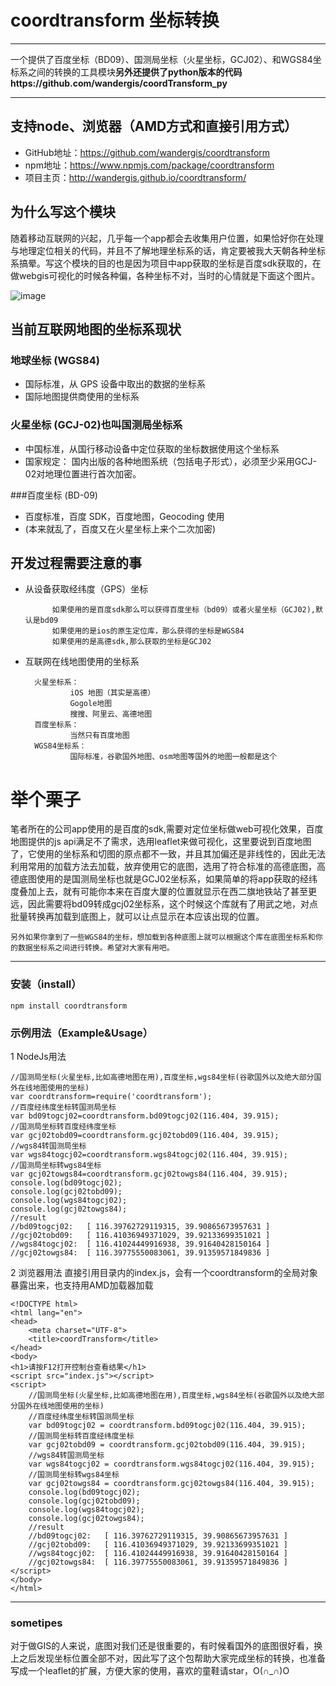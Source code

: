# coordtransform 坐标转换
****
一个提供了百度坐标（BD09）、国测局坐标（火星坐标，GCJ02）、和WGS84坐标系之间的转换的工具模块**另外还提供了python版本的代码https://github.com/wandergis/coordTransform_py**
****
## **支持node、浏览器（AMD方式和直接引用方式）**
- GitHub地址：https://github.com/wandergis/coordtransform
- npm地址：https://www.npmjs.com/package/coordtransform
- 项目主页：http://wandergis.github.io/coordtransform/

## 为什么写这个模块

随着移动互联网的兴起，几乎每一个app都会去收集用户位置，如果恰好你在处理与地理定位相关的代码，并且不了解地理坐标系的话，肯定要被我大天朝各种坐标系搞晕。写这个模块的目的也是因为项目中app获取的坐标是百度sdk获取的，在做webgis可视化的时候各种偏，各种坐标不对，当时的心情就是下面这个图片。

![image](http://7xocdq.com1.z0.glb.clouddn.com/image/4/d5/d3b841ab56b58fde3106b218c7504.png)

## 当前互联网地图的坐标系现状
### 地球坐标 (WGS84)
- 国际标准，从 GPS 设备中取出的数据的坐标系
- 国际地图提供商使用的坐标系

### 火星坐标 (GCJ-02)也叫国测局坐标系
- 中国标准，从国行移动设备中定位获取的坐标数据使用这个坐标系
- 国家规定： 国内出版的各种地图系统（包括电子形式），必须至少采用GCJ-02对地理位置进行首次加密。

###百度坐标 (BD-09)
- 百度标准，百度 SDK，百度地图，Geocoding 使用
- (本来就乱了，百度又在火星坐标上来个二次加密)

## 开发过程需要注意的事
- 从设备获取经纬度（GPS）坐标

    		如果使用的是百度sdk那么可以获得百度坐标（bd09）或者火星坐标（GCJ02),默认是bd09
    		如果使用的是ios的原生定位库，那么获得的坐标是WGS84
    		如果使用的是高德sdk,那么获取的坐标是GCJ02
- 互联网在线地图使用的坐标系

		火星坐标系：
    			iOS 地图（其实是高德）
    			Gogole地图
    			搜搜、阿里云、高德地图
		百度坐标系：
    			当然只有百度地图
		WGS84坐标系：
    			国际标准，谷歌国外地图、osm地图等国外的地图一般都是这个
# 举个栗子
笔者所在的公司app使用的是百度的sdk,需要对定位坐标做web可视化效果，百度地图提供的js api满足不了需求，选用leaflet来做可视化，这里要说到百度地图了，它使用的坐标系和切图的原点都不一致，并且其加偏还是非线性的，因此无法利用常用的加载方法去加载，放弃使用它的底图，选用了符合标准的高德底图，高德底图使用的是国测局坐标也就是GCJ02坐标系，如果简单的将app获取的经纬度叠加上去，就有可能你本来在百度大厦的位置就显示在西二旗地铁站了甚至更远，因此需要将bd09转成gcj02坐标系，这个时候这个库就有了用武之地，对点批量转换再加载到底图上，就可以让点显示在本应该出现的位置。

	另外如果你拿到了一些WGS84的坐标，想加载到各种底图上就可以根据这个库在底图坐标系和你的数据坐标系之间进行转换。希望对大家有用吧。

****


### 安装（install）

```
npm install coordtransform
```


### 示例用法（Example&Usage）
1 NodeJs用法

```
//国测局坐标(火星坐标,比如高德地图在用),百度坐标,wgs84坐标(谷歌国外以及绝大部分国外在线地图使用的坐标)
var coordtransform=require('coordtransform');
//百度经纬度坐标转国测局坐标
var bd09togcj02=coordtransform.bd09togcj02(116.404, 39.915);
//国测局坐标转百度经纬度坐标
var gcj02tobd09=coordtransform.gcj02tobd09(116.404, 39.915);
//wgs84转国测局坐标
var wgs84togcj02=coordtransform.wgs84togcj02(116.404, 39.915);
//国测局坐标转wgs84坐标
var gcj02towgs84=coordtransform.gcj02towgs84(116.404, 39.915);
console.log(bd09togcj02);
console.log(gcj02tobd09);
console.log(wgs84togcj02);
console.log(gcj02towgs84);
//result
//bd09togcj02:   [ 116.39762729119315, 39.90865673957631 ]
//gcj02tobd09:   [ 116.41036949371029, 39.92133699351021 ]
//wgs84togcj02:  [ 116.41024449916938, 39.91640428150164 ]
//gcj02towgs84:  [ 116.39775550083061, 39.91359571849836 ]
```
2 浏览器用法
直接引用目录内的index.js，会有一个coordtransform的全局对象暴露出来，也支持用AMD加载器加载

```
<!DOCTYPE html>
<html lang="en">
<head>
    <meta charset="UTF-8">
    <title>coordTransform</title>
</head>
<body>
<h1>请按F12打开控制台查看结果</h1>
<script src="index.js"></script>
<script>
    //国测局坐标(火星坐标,比如高德地图在用),百度坐标,wgs84坐标(谷歌国外以及绝大部分国外在线地图使用的坐标)
    //百度经纬度坐标转国测局坐标
    var bd09togcj02 = coordtransform.bd09togcj02(116.404, 39.915);
    //国测局坐标转百度经纬度坐标
    var gcj02tobd09 = coordtransform.gcj02tobd09(116.404, 39.915);
    //wgs84转国测局坐标
    var wgs84togcj02 = coordtransform.wgs84togcj02(116.404, 39.915);
    //国测局坐标转wgs84坐标
    var gcj02towgs84 = coordtransform.gcj02towgs84(116.404, 39.915);
    console.log(bd09togcj02);
    console.log(gcj02tobd09);
    console.log(wgs84togcj02);
    console.log(gcj02towgs84);
    //result
    //bd09togcj02:   [ 116.39762729119315, 39.90865673957631 ]
    //gcj02tobd09:   [ 116.41036949371029, 39.92133699351021 ]
    //wgs84togcj02:  [ 116.41024449916938, 39.91640428150164 ]
    //gcj02towgs84:  [ 116.39775550083061, 39.91359571849836 ]
</script>
</body>
</html>
```
****
### sometipes
对于做GIS的人来说，底图对我们还是很重要的，有时候看国外的底图很好看，换上之后发现坐标位置全部不对，因此写了这个包帮助大家完成坐标的转换，也准备写成一个leaflet的扩展，方便大家的使用，喜欢的童鞋请star，O(∩_∩)O
